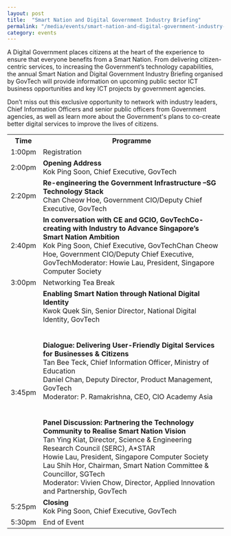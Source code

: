 ```yaml
---
layout: post
title:  "Smart Nation and Digital Government Industry Briefing"
permalink: "/media/events/smart-nation-and-digital-government-industry-briefing"
category: events
---
```


A Digital Government places citizens at the heart of the experience to ensure that everyone benefits from a Smart Nation. From delivering citizen-centric services, to increasing the Government’s technology capabilities, the annual Smart Nation and Digital Government Industry Briefing organised by GovTech will provide information on upcoming public sector ICT business opportunities and key ICT projects by government agencies.
 
Don’t miss out this exclusive opportunity to network with industry leaders, Chief Information Officers and senior public officers from Government agencies, as well as learn more about the Government's plans to co-create better digital services to improve the lives of citizens.


<table>
  <tr>
    <th>Time</th>
    <th>Programme</th>
  </tr>
  <tr>
    <td>1:00pm</td>
    <td>Registration</td>
  </tr>
  <tr>
    <td>2:00pm</td>
    <td><span style="font-weight:bold">Opening Address</span><br>Kok Ping Soon, Chief Executive, GovTech</td>
  </tr>
  <tr>
    <td>2:20pm</td>
    <td><span style="font-weight:bold">Re-engineering the Government Infrastructure –SG Technology Stack</span><br>Chan Cheow Hoe, Government CIO/Deputy Chief Executive, GovTech</td>
  </tr>
  <tr>
    <td>2:40pm</td>
    <td><span style="font-weight:bold">In conversation with CE and GCIO, GovTechCo-creating with Industry to Advance Singapore’s Smart Nation Ambition</span><br>Kok Ping Soon, Chief Executive, GovTechChan Cheow Hoe, Government CIO/Deputy Chief Executive, GovTechModerator: Howie Lau, President, Singapore Computer Society</td>
  </tr>
  <tr>
    <td>3:00pm</td>
    <td>Networking Tea Break</td>
  </tr>
  <tr>
    <td>3:45pm</td>
    <td><span style="font-weight:bold">Enabling Smart Nation through National Digital Identity</span><br>Kwok Quek Sin, Senior Director, National Digital Identity, GovTech<br><br><br><span style="font-weight:bold">Dialogue: Delivering User-Friendly Digital Services for Businesses &amp; Citizens</span><br>Tan Bee Teck, Chief Information Officer, Ministry of Education<br>Daniel Chan, Deputy Director, Product Management, GovTech<br>Moderator: P. Ramakrishna, CEO, CIO Academy Asia<br><br><br><span style="font-weight:bolder">Panel Discussion: Partnering  the Technology Community to Realise Smart Nation Vision</span><br>Tan Ying Kiat, Director, Science &amp; Engineering Research Council (SERC), A*STAR<br>Howie Lau, President, Singapore Computer Society<br>Lau Shih Hor, Chairman, Smart Nation Committee &amp; Councillor, SGTech<br>Moderator: Vivien Chow, Director, Applied Innovation and Partnership, GovTech<br></td>
  </tr>
  <tr>
    <td>5:25pm</td>
    <td><span style="font-weight:bold">Closing</span><br>Kok Ping Soon, Chief Executive, GovTech</td>
  </tr>
  <tr>
    <td>5:30pm </td>
    <td>End of Event</td>
  </tr>
</table>
